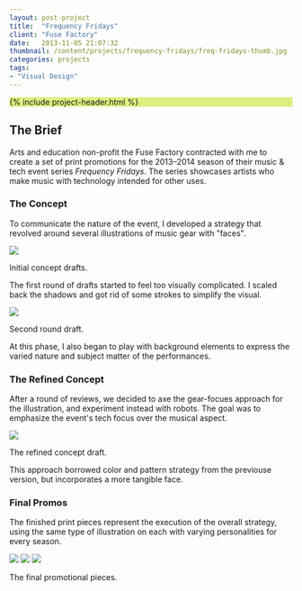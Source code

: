 ```yaml
---
layout: post-project
title:  "Frequency Fridays"
client: "Fuse Factory"
date:   2013-11-05 21:07:32
thumbnail: /content/projects/frequency-fridays/freq-fridays-thumb.jpg
categories: projects
tags:
- "Visual Design"
---
```


<section class="post-header__wrapper" style="background-color: #DDEF81;">
	{% include project-header.html %}
</section>

<section>
<h2>The Brief</h2>
<p>Arts and education non-profit the Fuse Factory contracted with me to create a set of print promotions for the 2013&ndash;2014 season of their music &amp; tech event series <em>Frequency Fridays</em>. The series showcases artists who make music with technology intended for other uses.</p>
</section>

<section class="grey--light">
<h3>The Concept</h3>
<p>To communicate the nature of the event, I developed a strategy that revolved around several illustrations of music gear with "faces".</p>
<img src="{{ site.baseurl }}/content/projects/frequency-fridays/freq-fridays-process-1.gif"
/>
<p class="caption">Initial concept drafts.</p>
<p>The first round of drafts started to feel too visually complicated. I scaled back the shadows and got rid of some strokes to simplify the visual.</p>
<img src="{{ site.baseurl }}/content/projects/frequency-fridays/freq-fri-process-2.jpg" />
<p class="caption">Second round draft.</p>
<p>At this phase, I also began to play with background elements to express the varied nature and subject matter of the performances.</p>
</section>

<section>
<h3>The Refined Concept</h3>
<p>After a round of reviews, we decided to axe the gear-focues approach for the illustration, and experiment instead with robots. The goal was to emphasize the event's tech focus over the musical aspect.</p>
<img src="{{ site.baseurl }}/content/projects/frequency-fridays/freq-fri-process-3.jpg" />
<p class="caption">The refined concept draft.</p>
<p>This approach borrowed color and pattern strategy from the previouse version, but incorporates a more tangible face.</p>
</section>

<section class="">
<h3>Final Promos</h3>
<p>The finished print pieces represent the execution of the overall strategy, using the same type of illustration on each with varying personalities for every season.</p>
<img src="{{ site.baseurl }}/content/projects/frequency-fridays/freq-fri-final-fall.jpg" />
<img src="{{ site.baseurl }}/content/projects/frequency-fridays/freq-fri-final-winter.jpg" />
<img src="{{ site.baseurl }}/content/projects/frequency-fridays/freq-fri-final-spring.jpg" />
<p class="caption">The final promotional pieces.</p>
</section>